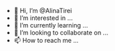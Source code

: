 - 👋 Hi, I’m @AlinaTirei
- 👀 I’m interested in ...
- 🌱 I’m currently learning ...
- 💞️ I’m looking to collaborate on ...
- 📫 How to reach me ...

<!---
AlinaTirei/AlinaTirei is a ✨ special ✨ repository because its `README.md` (this file) appears on your GitHub profile.
You can click the Preview link to take a look at your changes.
--->
